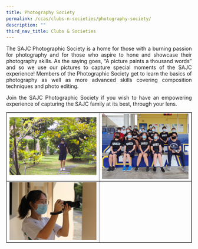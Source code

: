 ```yaml
---
title: Photography Society
permalink: /ccas/clubs-n-societies/photography-society/
description: ""
third_nav_title: Clubs & Societies
---
```

<p align="justify">The SAJC Photographic Society is a home for those with a burning passion for photography and for those who aspire to hone and showcase their photography skills. As the saying goes, &ldquo;A picture paints a thousand words&rdquo; and so we use our pictures to capture special moments of the SAJC experience! Members of the Photographic Society get to learn the basics of photography as well as more advanced skills covering composition techniques and photo editing.</p>
<p align="justify">Join the SAJC Photographic Society if you wish to have an empowering experience of capturing the SAJC family at its best, through your lens.</p>
<table style="border-collapse: collapse; width: 100%;" border="1">
<tbody>
<tr>
<td style="width: 50%;"><img src="/images/ps1.jpg"></td>
<td style="width: 50%;"><img src="/images/ps2.jpg"></td>
</tr>
<tr>
<td style="width: 50%;"><img src="/images/ps3.jpg"></td>
<td style="width: 50%;">&nbsp;</td>
</tr>
</tbody>
</table>